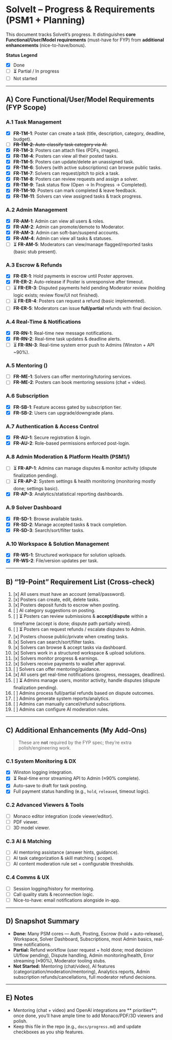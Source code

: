 # SolveIt – Progress & Requirements (PSM1 +  Planning)

This document tracks SolveIt’s progress. It distinguishes **core Functional/User/Model requirements** (must-have for FYP) from **additional enhancements** (nice-to-have/bonus).

**Status Legend**
- [x] Done
- [ ] ⏳ Partial / In progress
- [ ] Not started

---

## A) Core Functional/User/Model Requirements (FYP Scope)

### A.1 Task Management 
- [x] **FR-TM-1**: Poster can create a task (title, description, category, deadline, budget).
- [ ] ~~**FR-TM-2**: Auto-classify task category via AI.~~
- [x] **FR-TM-3**: Posters can attach files (PDFs, images).
- [x] **FR-TM-4**: Posters can view all their posted tasks.
- [x] **FR-TM-5**: Posters can update/delete an unassigned task.
- [x] **FR-TM-6**: Solvers (with active subscriptions) can browse public tasks.
- [x] **FR-TM-7**: Solvers can request/pitch to pick a task.
- [x] **FR-TM-8**: Posters can review requests and assign a solver.
- [x] **FR-TM-9**: Task status flow (Open → In Progress → Completed).
- [x] **FR-TM-10**: Posters can mark completed & leave feedback.
- [x] **FR-TM-11**: Solvers can view assigned tasks & track progress.

### A.2 Admin Management 
- [x] **FR-AM-1**: Admin can view all users & roles.
- [x] **FR-AM-2**: Admin can promote/demote to Moderator.
- [x] **FR-AM-3**: Admin can soft-ban/suspend accounts.
- [x] **FR-AM-4**: Admin can view all tasks & statuses.
- [ ] ⏳ **FR-AM-5**: Moderators can view/manage flagged/reported tasks (basic stub present).

### A.3 Escrow & Refunds 
- [x] **FR-ER-1**: Hold payments in escrow until Poster approves.
- [x] **FR-ER-2**: Auto-release if Poster is unresponsive after timeout.
- [ ] ⏳ **FR-ER-3**: Disputed payments held pending Moderator review (holding logic exists; review flow/UI not finished).
- [ ] ⏳ **FR-ER-4**: Posters can request a refund (basic implemented).
- [ ] **FR-ER-5**: Moderators can issue **full/partial** refunds with final decision.

### A.4 Real-Time & Notifications 
- [x] **FR-RN-1**: Real-time new message notifications.
- [x] **FR-RN-2**: Real-time task updates & deadline alerts.
- [ ] ⏳ **FR-RN-3**: Real-time system error push to Admins (Winston + API ~90%).

### A.5 Mentoring ()
- [ ] **FR-ME-1**: Solvers can offer mentoring/tutoring services.
- [ ] **FR-ME-2**: Posters can book mentoring sessions (chat + video).

### A.6 Subscription 
- [x] **FR-SB-1**: Feature access gated by subscription tier.
- [x] **FR-SB-2**: Users can upgrade/downgrade plans.

### A.7 Authentication & Access Control 
- [x] **FR-AU-1**: Secure registration & login.
- [x] **FR-AU-2**: Role-based permissions enforced post-login.

### A.8 Admin Moderation & Platform Health (PSM1/)
- [ ] ⏳ **FR-AP-1**: Admins can manage disputes & monitor activity (dispute finalization pending).
- [ ] ⏳ **FR-AP-2**: System settings & health monitoring (monitoring mostly done; settings basic).
- [x] **FR-AP-3**: Analytics/statistical reporting dashboards.

### A.9 Solver Dashboard 
- [x] **FR-SD-1**: Browse available tasks.
- [x] **FR-SD-2**: Manage accepted tasks & track completion.
- [x] **FR-SD-3**: Search/sort/filter tasks.

### A.10 Workspace & Solution Management 
- [x] **FR-WS-1**: Structured workspace for solution uploads.
- [x] **FR-WS-2**: File/version updates per task.

---

## B) “19-Point” Requirement List (Cross-check)

1. [x] All users must have an account (email/password).  
2. [x] Posters can create, edit, delete tasks.  
3. [x] Posters deposit funds to escrow when posting.  
4. [ ] AI category suggestions on posting.  
5. [ ] ⏳ Posters can review submissions & **accept/dispute** within a timeframe (accept is done; dispute path partially wired).  
6. [ ] ⏳ Posters can request refunds / escalate disputes to Admin.  
7. [x] Posters choose public/private when creating tasks.  
8. [x] Solvers can search/sort/filter tasks.  
9. [x] Solvers can browse & accept tasks via dashboard.  
10. [x] Solvers work in a structured workspace & upload solutions.  
11. [x] Solvers monitor progress & earnings.  
12. [x] Solvers receive payments to wallet after approval.  
13. [ ] Solvers can offer mentoring/guidance.  
14. [x] All users get real-time notifications (progress, messages, deadlines).  
15. [ ] ⏳ Admins manage users, monitor activity, handle disputes (dispute finalization pending).  
16. [ ] Admins process full/partial refunds based on dispute outcomes.  
17. [ ] Admins generate system reports/analytics.  
18. [ ] Admins can manually cancel/refund subscriptions.  
19. [ ] Admins can configure AI moderation rules.

---

## C) Additional Enhancements (My Add-Ons)

> These are **not** required by the FYP spec; they’re extra polish/engineering work.

### C.1 System Monitoring & DX
- [x] Winston logging integration.
- [x] ⏳ Real-time error streaming API to Admin (≈90% complete).
- [x] Auto-save to draft for task posting.
- [x] Full payment status handling (e.g., `hold`, `released`, timeout logic).

### C.2 Advanced Viewers & Tools
- [ ] Monaco editor integration (code viewer/editor).
- [ ] PDF viewer.
- [ ] 3D model viewer.

### C.3 AI & Matching 
- [ ] AI mentoring assistance (answer hints, guidance).
- [ ] AI task categorization & skill matching ( scope).
- [ ] AI content moderation rule set + configurable thresholds.

### C.4 Comms & UX
- [ ] Session logging/history for mentoring.
- [ ] Call quality stats & reconnection logic.
- [ ] Nice-to-have: email notifications alongside in-app.

---

## D) Snapshot Summary

- **Done:** Many PSM cores — Auth, Posting, Escrow (hold + auto-release), Workspace, Solver Dashboard, Subscriptions, most Admin basics, real-time notifications.  
- **Partial:** Refund workflow (user request + hold done; mod decision UI/flow pending), Dispute handling, Admin monitoring/health, Error streaming (≈90%), Moderator tooling stubs.  
- **Not Started:** Mentoring (chat/video), AI features (categorization/moderation/mentoring), Analytics reports, Admin subscription refunds/cancellations, full moderator refund decisions.

---

## E) Notes
- Mentoring (chat + video) and OpenAI integrations are ** priorities**; once done, you’ll have ample time to add Monaco/PDF/3D viewers and polish.  
- Keep this file in the repo (e.g., `docs/progress.md`) and update checkboxes as you ship features.
